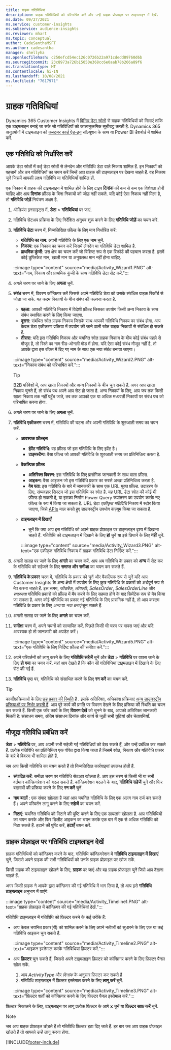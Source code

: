 ```yaml
---
title: ग्राहक गतिविधियां
description: ग्राहक गतिविधियों को परिभाषित करें और उन्हें ग्राहक प्रोफ़ाइल पर टाइमलाइन में देखें.
ms.date: 09/27/2021
ms.service: customer-insights
ms.subservice: audience-insights
ms.reviewer: mhart
ms.topic: conceptual
author: CadeSanthaMSFT
ms.author: cadesantha
manager: shellyha
ms.openlocfilehash: c250efcd54ec126c0726b22a971cdedd89760d6b
ms.sourcegitcommit: 23c8973a726b15050e368cc6e0aab78b266a89f6
ms.translationtype: HT
ms.contentlocale: hi-IN
ms.lasthandoff: 10/08/2021
ms.locfileid: "7617971"
---
```

# <a name="customer-activities"></a>ग्राहक गतिविधियां

Dynamics 365 Customer Insights में [विभिन्न डेटा स्रोतों](data-sources.md) से ग्राहक गतिविधियों को मिलाएं ताकि एक टाइमलाइन बनाई जा सके जो गतिविधियों को कालानुक्रमिक सूचीबद्ध करती है. Dynamics 365 अनुप्रयोगों में टाइमलाइन को [कस्टमर कार्ड ऐड-इन](customer-card-add-in.md) सॉल्यूशन के साथ या Power BI डैशबोर्ड में शामिल करें.

## <a name="define-an-activity"></a>एक गतिविधि को निर्धारित करें

आपके डेटा स्रोतों में कई डेटा स्रोतों से लेनदेन और गतिविधि डेटा वाले निकाय शामिल हैं. इन निकायों को पहचानें और उन गतिविधियों का चयन करें जिन्हें आप ग्राहक की टाइमलाइन पर देखना चाहते हैं. वह निकाय चुनें जिसमें आपकी लक्ष्य गतिविधि या गतिविधियाँ शामिल हों.

एक निकाय में ग्राहक की टाइमलाइन में शामिल होने के लिए टाइप **दिनांक** की कम से कम एक विशेषता होनी चाहिए और आप **दिनांक** फ़ील्ड के बिना निकायों को जोड़ नहीं सकते. यदि कोई ऐसा निकाय नहीं मिला है, तो **गतिविधि जोड़ें** नियंत्रण अक्षम है.

1. ऑडियंस इनसाइट्स में, **डेटा** > **गतिविधियां** पर जाएं.

1. गतिविधि सेटअप प्रक्रिया के लिए निर्देशित अनुभव शुरू करने के लिए **गतिविधि जोड़ें** का चयन करें.

1. **गतिविधि डेटा** चरण में, निम्नलिखित फ़ील्ड के लिए मान निर्धारित करें:

   - **गतिविधि का नाम**: अपनी गतिविधि के लिए एक नाम चुनें.
   - **निकाय**: एक निकाय का चयन करें जिसमें लेनदेन या गतिविधि डेटा शामिल है.
   - **प्राथमिक कुंजी**: उस क्षेत्र का चयन करें जो विशिष्ट रूप से एक रिकॉर्ड की पहचान करता है. इसमें कोई डुप्लिकेट मान, खाली मान या अनुपलब्ध मान नहीं होना चाहिए.

   :::image type="content" source="media/Activity_Wizard1.PNG" alt-text="नाम, निकाय और प्राथमिक कुंजी के साथ गतिविधि डेटा सेट करें.":::

1. अगले चरण पर जाने के लिए **अगला** चुनें.

1. **संबंध** चरण में, विवरण कॉन्फ़िगर करें जिससे अपने गतिविधि डेटा को उसके संबंधित ग्राहक रिकॉर्ड से जोड़ा जा सके. यह कदम निकायों के बीच संबंध की कल्पना करता है.  

   - **पहला**: आपकी गतिविधि निकाय में विदेशी फ़ील्ड जिसका उपयोग किसी अन्य निकाय के साथ संबंध स्थापित करने के लिए किया जाएगा.
   - **दूसरा**: संबंधित स्रोत ग्राहक निकाय जिसके साथ आपकी गतिविधि निकाय का संबंध होगा. आप केवल डेटा एकीकरण प्रक्रिया में उपयोग की जाने वाली स्रोत ग्राहक निकायों से संबंधित हो सकते हैं.
   - **तीसरा**: यदि इस गतिविधि निकाय और चयनित स्रोत ग्राहक निकाय के बीच कोई संबंध पहले से मौजूद है, तो रिश्ते का नाम रीड-ओनली मोड में होगा. यदि ऐसा कोई संबंध मौजूद नहीं है, तो आपके द्वारा इस बॉक्स में दिए गए नाम के साथ एक नया संबंध बनाया जाएगा।

   :::image type="content" source="media/Activity_Wizard2.PNG" alt-text="निकाय संबंध को परिभाषित करें.":::

   > [!TIP]
   > B2B परिवेशों में, आप खाता निकायों और अन्य निकायों के बीच चुन सकते हैं. अगर आप खाता निकाय चुनते हैं, तो संबंध पथ अपने आप सेट हो जाता है. अन्य निकायों के लिए, आप जब तक किसी खाता निकाय तक नहीं पहुँच जाते, तब तक आपको एक या अधिक मध्यवर्ती निकायों पर संबंध पथ को परिभाषित करना होगा.

1. अगले चरण पर जाने के लिए **अगला** चुनें. 

1. **गतिविधि एकीकरण** चरण में, गतिविधि की घटना और अपनी गतिविधि के शुरुआती समय का चयन करें. 
   - **आवश्यक फ़ील्ड्स**
      - **ईवेंट गतिविधि**: वह फ़ील्ड जो इस गतिविधि के लिए इवेंट है।
      - **टाइमस्टैम्प**: वैसा फ़ील्ड जो आपकी गतिविधि के शुरुआती समय का प्रतिनिधित्व करता है.

   - **वैकल्पिक फ़ील्ड**
      - **अतिरिक्त विवरण**: इस गतिविधि के लिए प्रासंगिक जानकारी के साथ वाला फ़ील्ड.
      - **आइकन**: वैसा आइकन जो इस गतिविधि प्रकार का सबसे अच्छा प्रतिनिधित्व करता है.
      - **वेब पता**: इस गतिविधि के बारे में जानकारी के साथ एक URL युक्त फ़ील्ड. उदाहरण के लिए, संव्यवहार सिस्टम जो इस गतिविधि का स्रोत है. यह URL डेटा स्रोत की कोई भी फ़ील्ड हो सकती है, या इसका निर्माण Power Query रूपांतरण का उपयोग करके नए फ़ील्ड के रूप में किया जा सकता है. URL डेटा *एकीकृत गतिविधि* निकाय में स्टोर किया जाएगा, जिसे [APIs](apis.md) माल करते हुए डाउनस्ट्रीम उपभोग कंज़्यूम किया जा सकता है.

   - **टाइमलाइन में दिखाएँ**
      - चुनें कि क्या आप इस गतिविधि को अपने ग्राहक प्रोफ़ाइल पर टाइमलाइन दृश्य में दिखाना चाहते हैं. गतिविधि को टाइमलाइन में दिखाने के लिए **हां** चुनें या इसे छिपाने के लिए **नहीं** चुनें.

      :::image type="content" source="media/Activity_Wizard3.PNG" alt-text="एक एकीकृत गतिविधि निकाय में ग्राहक गतिविधि डेटा निर्दिष्ट करें.":::

1. अगली सलाह पर जाने के लिए **अगले** का चयन करें. आप अब गतिविधि के प्रकार को **अन्य** में सेट कर के गतिविधि को सहेजने के लिए **समाप्त और समीक्षा** का चयन कर सकते हैं. 

1. **गतिविधि के प्रकार** चरण में, गतिविधि के प्रकार को चुनें और वैकल्पिक रूप से चुनें यदि आप Customer Insights के अन्य क्षेत्रों में उपयोग के लिए कुछ गतिविधि के प्रकारों को अर्थपूर्ण रूप से मैप करना चाहते हैं. इस समय, *फीडबैक*, *लॉयल्टी*, *SalesOrder*, *SalesOrderLine* और *सदस्यता* गतिविधि प्रकारों को फ़ील्ड में मैप करने के लिए सहमत होने के बाद सिमेंटेक रूप से मैप किया जा सकता है. अगर कोई गतिविधि का प्रकार नई गतिविधि के लिए प्रासंगिक नहीं है, तो आप कस्टम गतिविधि के प्रकार के लिए *अन्य* या *नया बनाएं* चुन सकते हैं.

1. अगली सलाह पर जाने के लिए **अगले** का चयन करें. 

1. **समीक्षा** चरण में, अपने चयनों को सत्यापित करें. पिछले किसी भी चरण पर वापस जाएं और यदि आवश्यक हो तो जानकारी को अपडेट करें।

   :::image type="content" source="media/Activity_Wizard5.PNG" alt-text="एक गतिविधि के लिए निर्दिष्ट फ़ील्ड की समीक्षा करें.":::
   
1. अपने परिवर्तनों को लागू करने के लिए **गतिविधि सहेजें** चुनें और **डेटा** > **गतिविधि** पर वापस जाने के लिए **हो गया** का चयन करें. यहां आप देखते हैं कि कौन सी गतिविधियां टाइमलाइन में दिखाने के लिए सेट की गई हैं. 

1. **गतिविधि** पृष्ठ पर, गतिविधि को संसाधित करने के लिए **रन करें** का चयन करें. 

> [!TIP]
> कार्यों/प्रक्रियाओं के लिए [छह प्रकार की स्थिति](system.md#status-types) हैं . इसके अतिरिक्त, अधिकांश प्रक्रियाएं [अन्य डाउनस्ट्रीम प्रक्रियाओं पर निर्भर करती हैं](system.md#refresh-policies). आप पूरे कार्य की प्रगति पर विवरण देखने के लिए प्रक्रिया की स्थिति का चयन कर सकते हैं. किसी एक जॉब कार्य के लिए **विवरण देखें** को चुनने के बाद, आपको अतिरिक्त जानकारी मिलती है: संसाधन समय, अंतिम संसाधन दिनांक और कार्य से जुड़ी सभी त्रुटियां और चेतावनियाँ.


## <a name="manage-existing-activities"></a>मौजूदा गतिविधि प्रबंधित करें

**डेटा** > **गतिविधि** पर, आप अपनी सभी सहेजी गई गतिविधियों को देख सकते हैं, और उन्हें प्रबंधित कर सकते हैं. प्रत्येक गतिविधि का प्रतिनिधित्व एक पंक्ति द्वारा किया जाता है जिसमें स्रोत, निकाय और गतिविधि प्रकार के बारे में विवरण भी शामिल होते हैं.

जब आप किसी गतिविधि का चयन करते हैं तो निम्नलिखित कार्रवाइयां उपलब्ध होती हैं. 

- **संपादित करें**: समीक्षा चरण पर गतिविधि सेटअप खोलता है. आप इस चरण से किसी भी या सभी वर्तमान कॉन्फ़िगरेशन को बदल सकते हैं. कॉन्फ़िगरेशन बदलने के बाद, **गतिविधि सहेजें** चुनें और फिर बदलावों की प्रक्रिया करने के लिए **रन करें** चुनें.

- **नाम बदलें** : एक संवाद खोलता है जहां आप चयनित गतिविधि के लिए एक अलग नाम दर्ज कर सकते हैं। अपने परिवर्तन लागू करने के लिए **सहेजें** का चयन करें.

- **मिटाएं**: चयनित गतिविधि को मिटाने की पुष्टि करने के लिए एक डायलॉग खोलता है. आप गतिविधियों का चयन करके और फिर डिलीट आइकन का चयन करके एक बार में एक से अधिक गतिविधि को मिटा सकते हैं. हटाने की पुष्टि करें, **हटाएँ** चयन करें.

## <a name="view-activity-timelines-on-customer-profiles"></a>ग्राहक प्रोफ़ाइल पर गतिविधि टाइमलाइन देखें

ग्राहक गतिविधियों को कॉन्फ़िगर करने के बाद, गतिविधि कॉन्फ़िगरेशन में **गतिविधि टाइमलाइन में दिखाएं** चुनें, जिससे अपने ग्राहक की सभी गतिविधियों को उनके ग्राहक प्रोफ़ाइल पर खोज सकें.

किसी ग्राहक की टाइमलाइन खोलने के लिए, **ग्राहक** पर जाएं और वह ग्राहक प्रोफ़ाइल चुनें जिसे आप देखना चाहते हैं.

अगर किसी ग्राहक ने आपके द्वारा कॉन्फ़िगर की गई गतिविधि में भाग लिया है, तो आप इसे **गतिविधि टाइमलाइन** अनुभाग में पाएंगे.

:::image type="content" source="media/Activity_Timeline1.PNG" alt-text="ग्राहक प्रोफ़ाइल में कॉन्फ़िगर की गई गतिविधियां देखें.":::

गतिविधि टाइमलाइन में गतिविधि को फ़िल्टर करने के कई तरीके हैं:

- आप केवल चयनित प्रकार(रों) को शामिल करने के लिए अपने नतीजों को सुधारने के लिए एक या कई गतिविधि आइकन चुन सकते हैं.

  :::image type="content" source="media/Activity_Timeline2.PNG" alt-text="आइकन इस्तेमाल करके गतिविधियां फ़िल्टर करें.":::

- आप **फ़िल्टर** चुन सकते हैं, जिससे अपने टाइमलाइन फ़िल्टर को कॉन्फ़िगर करने के लिए फ़िल्टर पैनल खोल सकें.

   1. आप *ActivityType* और *दिनांक* के अनुसार फ़िल्टर कर सकते हैं
   1. गतिविधि टाइमलाइन में फ़िल्टर इस्तेमाल करने के लिए **लागू करें** चुनें.

   :::image type="content" source="media/Activity_Timeline3.PNG" alt-text="फ़िल्टर शर्तों को कॉन्फ़िगर करने के लिए फ़िल्टर पैनल इस्तेमाल करें.":::

फ़िल्टर निकालने के लिए, टाइमलाइन पर लागू प्रत्येक फ़िल्टर के आगे **x** चुनें या **फ़िल्टर साफ़ करें** चुनें.


> [!NOTE]
> जब आप ग्राहक प्रोफ़ाइल छोड़ते हैं तो गतिविधि फ़िल्टर हटा दिए जाते हैं. हर बार जब आप ग्राहक प्रोफ़ाइल खोलते हैं तो आपको उन्हें लागू करना होगा.

[!INCLUDE[footer-include](../includes/footer-banner.md)]

